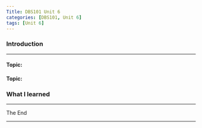 ```yaml
---
Title: DBS101 Unit 6
categories: [DBS101, Unit 6]
tags: [Unit 6]
---
```


### Introduction
----


#### Topic: 


#### Topic: 


### What I learned


----
The End 

----